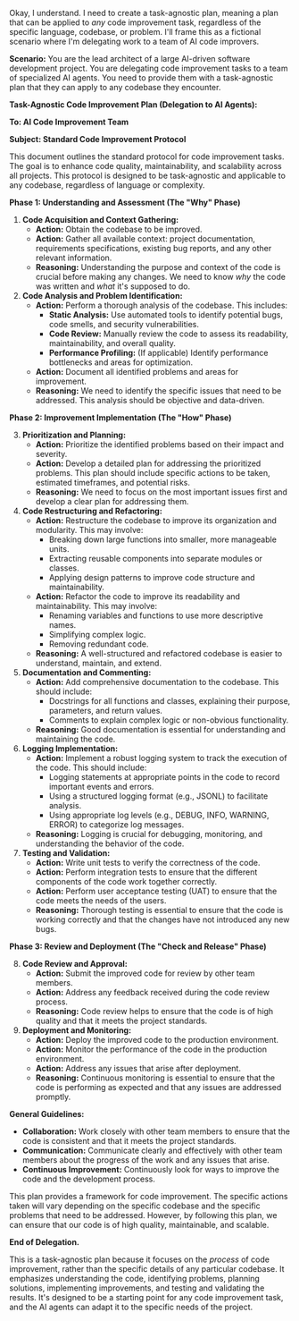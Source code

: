 Okay, I understand. I need to create a task-agnostic plan, meaning a plan that can be applied to *any* code improvement task, regardless of the specific language, codebase, or problem. I'll frame this as a fictional scenario where I'm delegating work to a team of AI code improvers.

**Scenario:** You are the lead architect of a large AI-driven software development project. You are delegating code improvement tasks to a team of specialized AI agents. You need to provide them with a task-agnostic plan that they can apply to any codebase they encounter.

**Task-Agnostic Code Improvement Plan (Delegation to AI Agents):**

**To: AI Code Improvement Team**

**Subject: Standard Code Improvement Protocol**

This document outlines the standard protocol for code improvement tasks.  The goal is to enhance code quality, maintainability, and scalability across all projects.  This protocol is designed to be task-agnostic and applicable to any codebase, regardless of language or complexity.

**Phase 1: Understanding and Assessment (The "Why" Phase)**

1.  **Code Acquisition and Context Gathering:**
    *   **Action:** Obtain the codebase to be improved.
    *   **Action:** Gather all available context: project documentation, requirements specifications, existing bug reports, and any other relevant information.
    *   **Reasoning:** Understanding the purpose and context of the code is crucial before making any changes.  We need to know *why* the code was written and *what* it's supposed to do.
2.  **Code Analysis and Problem Identification:**
    *   **Action:** Perform a thorough analysis of the codebase. This includes:
        *   **Static Analysis:** Use automated tools to identify potential bugs, code smells, and security vulnerabilities.
        *   **Code Review:** Manually review the code to assess its readability, maintainability, and overall quality.
        *   **Performance Profiling:** (If applicable) Identify performance bottlenecks and areas for optimization.
    *   **Action:** Document all identified problems and areas for improvement.
    *   **Reasoning:** We need to identify the specific issues that need to be addressed. This analysis should be objective and data-driven.

**Phase 2: Improvement Implementation (The "How" Phase)**

3.  **Prioritization and Planning:**
    *   **Action:** Prioritize the identified problems based on their impact and severity.
    *   **Action:** Develop a detailed plan for addressing the prioritized problems. This plan should include specific actions to be taken, estimated timeframes, and potential risks.
    *   **Reasoning:** We need to focus on the most important issues first and develop a clear plan for addressing them.
4.  **Code Restructuring and Refactoring:**
    *   **Action:** Restructure the codebase to improve its organization and modularity. This may involve:
        *   Breaking down large functions into smaller, more manageable units.
        *   Extracting reusable components into separate modules or classes.
        *   Applying design patterns to improve code structure and maintainability.
    *   **Action:** Refactor the code to improve its readability and maintainability. This may involve:
        *   Renaming variables and functions to use more descriptive names.
        *   Simplifying complex logic.
        *   Removing redundant code.
    *   **Reasoning:** A well-structured and refactored codebase is easier to understand, maintain, and extend.
5.  **Documentation and Commenting:**
    *   **Action:** Add comprehensive documentation to the codebase. This should include:
        *   Docstrings for all functions and classes, explaining their purpose, parameters, and return values.
        *   Comments to explain complex logic or non-obvious functionality.
    *   **Reasoning:** Good documentation is essential for understanding and maintaining the code.
6.  **Logging Implementation:**
    *   **Action:** Implement a robust logging system to track the execution of the code. This should include:
        *   Logging statements at appropriate points in the code to record important events and errors.
        *   Using a structured logging format (e.g., JSONL) to facilitate analysis.
        *   Using appropriate log levels (e.g., DEBUG, INFO, WARNING, ERROR) to categorize log messages.
    *   **Reasoning:** Logging is crucial for debugging, monitoring, and understanding the behavior of the code.
7.  **Testing and Validation:**
    *   **Action:** Write unit tests to verify the correctness of the code.
    *   **Action:** Perform integration tests to ensure that the different components of the code work together correctly.
    *   **Action:** Perform user acceptance testing (UAT) to ensure that the code meets the needs of the users.
    *   **Reasoning:** Thorough testing is essential to ensure that the code is working correctly and that the changes have not introduced any new bugs.

**Phase 3: Review and Deployment (The "Check and Release" Phase)**

8.  **Code Review and Approval:**
    *   **Action:** Submit the improved code for review by other team members.
    *   **Action:** Address any feedback received during the code review process.
    *   **Reasoning:** Code review helps to ensure that the code is of high quality and that it meets the project standards.
9.  **Deployment and Monitoring:**
    *   **Action:** Deploy the improved code to the production environment.
    *   **Action:** Monitor the performance of the code in the production environment.
    *   **Action:** Address any issues that arise after deployment.
    *   **Reasoning:** Continuous monitoring is essential to ensure that the code is performing as expected and that any issues are addressed promptly.

**General Guidelines:**

*   **Collaboration:** Work closely with other team members to ensure that the code is consistent and that it meets the project standards.
*   **Communication:** Communicate clearly and effectively with other team members about the progress of the work and any issues that arise.
*   **Continuous Improvement:** Continuously look for ways to improve the code and the development process.

This plan provides a framework for code improvement.  The specific actions taken will vary depending on the specific codebase and the specific problems that need to be addressed.  However, by following this plan, we can ensure that our code is of high quality, maintainable, and scalable.

**End of Delegation.**

This is a task-agnostic plan because it focuses on the *process* of code improvement, rather than the specific details of any particular codebase. It emphasizes understanding the code, identifying problems, planning solutions, implementing improvements, and testing and validating the results.  It's designed to be a starting point for any code improvement task, and the AI agents can adapt it to the specific needs of the project.


